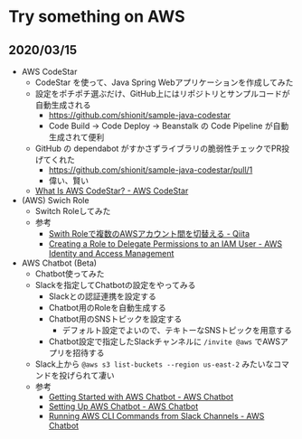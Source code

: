 Try something on AWS
=======

## 2020/03/15

- AWS CodeStar
  - CodeStar を使って、Java Spring Webアプリケーションを作成してみた
  - 設定をポチポチ選ぶだけ、GitHub上にはリポジトリとサンプルコードが自動生成される
    - https://github.com/shionit/sample-java-codestar
    - Code Build -> Code Deploy -> Beanstalk の Code Pipeline が自動生成されて便利
  - GitHub の dependabot がすかさずライブラリの脆弱性チェックでPR投げてくれた
    - https://github.com/shionit/sample-java-codestar/pull/1
    - 偉い、賢い
  - [What Is AWS CodeStar? - AWS CodeStar](https://docs.aws.amazon.com/codestar/latest/userguide/welcome.html)
- (AWS) Swich Role
  - Switch Roleしてみた
  - 参考
    - [Swith Roleで複数のAWSアカウント間を切替える - Qiita](https://qiita.com/yoshidashingo/items/d13a9b17f111d5d91a2e)
    - [Creating a Role to Delegate Permissions to an IAM User - AWS Identity and Access Management](https://docs.aws.amazon.com/IAM/latest/UserGuide/id_roles_create_for-user.html)
- AWS Chatbot (Beta)
  - Chatbot使ってみた
  - Slackを指定してChatbotの設定をやってみる
    - Slackとの認証連携を設定する
    - Chatbot用のRoleを自動生成する
    - Chatbot用のSNSトピックを設定する
      - デフォルト設定でよいので、テキトーなSNSトピックを用意する
    - Chatbot設定で指定したSlackチャンネルに `/invite @aws` でAWSアプリを招待する
  - Slack上から `@aws s3 list-buckets --region us-east-2` みたいなコマンドを投げられて凄い
  - 参考
    - [Getting Started with AWS Chatbot - AWS Chatbot](https://docs.aws.amazon.com/chatbot/latest/adminguide/getting-started.html)
    - [Setting Up AWS Chatbot - AWS Chatbot](https://docs.aws.amazon.com/chatbot/latest/adminguide/setting-up.html)
    - [Running AWS CLI Commands from Slack Channels - AWS Chatbot](https://docs.aws.amazon.com/chatbot/latest/adminguide/chatbot-cli-commands.html)

